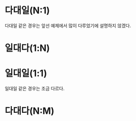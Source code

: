 # 다대일(N:1)     
다대일 같은 경우는 앞선 예제에서 많이 다루었기에 설명하지 않겠다.       
# 일대다(1:N)     
# 일대일(1:1)    
일대일 같은 경우는 조금 다르다.  

# 다대다(N:M)   

